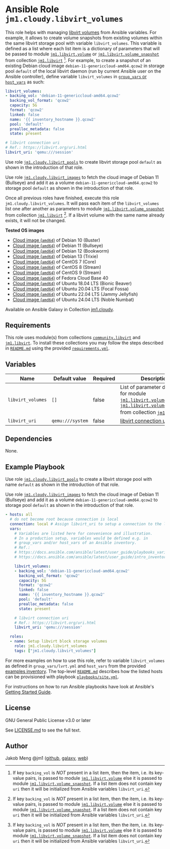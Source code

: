 # Ansible Role `jm1.cloudy.libvirt_volumes`

This role helps with managing [libvirt volumes][libvirt] from Ansible variables. For example, it allows to create volume
snapshots from existing volumes within the same libvirt storage pool with variable `libvirt_volumes`. This variable is
defined as a list where each list item is a dictionary of parameters that will be passed to module
[`jm1.libvirt.volume`][jm1-libvirt-volume] or [`jm1.libvirt.volume_snapshot`][jm1-libvirt-volume-snapshot] from
collection [`jm1.libvirt`][galaxy-jm1-libvirt] [^libvirt-volumes-parameter]. For example, to create a snapshot of an
existing Debian cloud image `debian-11-genericcloud-amd64.qcow2` in storage pool `default` of the local libvirt daemon
(run by current Ansible user on the Ansible controller), define variable `libvirt_volumes` in [`group_vars` or
`host_vars`][ansible-inventory] as such:

```yml
libvirt_volumes:
- backing_vol: 'debian-11-genericcloud-amd64.qcow2'
  backing_vol_format: 'qcow2'
  capacity: 5G
  format: 'qcow2'
  linked: false
  name: '{{ inventory_hostname }}.qcow2'
  pool: 'default'
  prealloc_metadata: false
  state: present

# libvirt connection uri
# Ref.: https://libvirt.org/uri.html
libvirt_uri: 'qemu:///session'
```

Use role [`jm1.cloudy.libvirt_pools`][jm1-cloudy-libvirt-pools] to create libvirt storage pool `default` as shown in the
introduction of that role.

Use role [`jm1.cloudy.libvirt_images`][jm1-cloudy-libvirt-images] to fetch the cloud image of Debian 11 (Bullseye) and
add it as a volume `debian-11-genericcloud-amd64.qcow2` to storage pool `default` as shown in the introduction of that
role.

Once all previous roles have finished, execute this role `jm1.cloudy.libvirt_volumes`. It will pass each item of the
`libvirt_volumes` list one after another as parameters to module [`jm1.libvirt.volume_snapshot`][
jm1-libvirt-volume-snapshot] from collection [`jm1.libvirt`][galaxy-jm1-libvirt] [^libvirt-volumes-parameter]. If a
libvirt volume with the same name already exists, it will not be changed.

[ansible-inventory]: https://docs.ansible.com/ansible/latest/user_guide/intro_inventory.html
[galaxy-community-libvirt]: https://galaxy.ansible.com/community/libvirt
[galaxy-jm1-libvirt]: https://galaxy.ansible.com/jm1/libvirt
[jm1-cloudy-libvirt-images]: ../libvirt_images/
[jm1-cloudy-libvirt-pools]: ../libvirt_pools/
[jm1-libvirt-volume]: https://github.com/JM1/ansible-collection-jm1-libvirt/blob/master/plugins/modules/volume.py
[jm1-libvirt-volume-snapshot]: https://github.com/JM1/ansible-collection-jm1-libvirt/blob/master/plugins/modules/volume_snapshot.py
[libvirt]: https://libvirt.org/

**Tested OS images**
- [Cloud image (`amd64`)](https://cdimage.debian.org/images/cloud/buster/daily/) of Debian 10 (Buster)
- [Cloud image (`amd64`)](https://cdimage.debian.org/images/cloud/bullseye/daily/) of Debian 11 (Bullseye)
- [Cloud image (`amd64`)](https://cdimage.debian.org/images/cloud/bookworm/daily/) of Debian 12 (Bookworm)
- [Cloud image (`amd64`)](https://cdimage.debian.org/images/cloud/trixie/daily/) of Debian 13 (Trixie)
- [Cloud image (`amd64`)](https://cloud.centos.org/centos/7/images/) of CentOS 7 (Core)
- [Cloud image (`amd64`)](https://cloud.centos.org/centos/8-stream/x86_64/images/) of CentOS 8 (Stream)
- [Cloud image (`amd64`)](https://cloud.centos.org/centos/9-stream/x86_64/images/) of CentOS 9 (Stream)
- [Cloud image (`amd64`)](https://download.fedoraproject.org/pub/fedora/linux/releases/40/Cloud/x86_64/images/) of Fedora Cloud Base 40
- [Cloud image (`amd64`)](https://cloud-images.ubuntu.com/bionic/current/) of Ubuntu 18.04 LTS (Bionic Beaver)
- [Cloud image (`amd64`)](https://cloud-images.ubuntu.com/focal/) of Ubuntu 20.04 LTS (Focal Fossa)
- [Cloud image (`amd64`)](https://cloud-images.ubuntu.com/jammy/) of Ubuntu 22.04 LTS (Jammy Jellyfish)
- [Cloud image (`amd64`)](https://cloud-images.ubuntu.com/noble/) of Ubuntu 24.04 LTS (Noble Numbat)

Available on Ansible Galaxy in Collection [jm1.cloudy](https://galaxy.ansible.com/jm1/cloudy).

## Requirements

This role uses module(s) from collections [`community.libvirt`][galaxy-community-libvirt] and [`jm1.libvirt`][
galaxy-jm1-libvirt]. To install these collections you may follow the steps described in [`README.md`][
jm1-cloudy-readme] using the provided [`requirements.yml`][jm1-cloudy-requirements].

[jm1-cloudy-readme]: ../../README.md
[jm1-cloudy-requirements]: ../../requirements.yml

## Variables

| Name              | Default value    | Required | Description |
| ----------------- | ---------------- | -------- | ----------- |
| `libvirt_volumes` | `[]`             | false    | List of parameter dictionaries for module [`jm1.libvirt.volume`][jm1-libvirt-volume] or [`jm1.libvirt.volume_snapshot`][jm1-libvirt-volume-snapshot] from collection [`jm1.libvirt`][galaxy-jm1-libvirt] [^libvirt-volumes-parameter] |
| `libvirt_uri`     | `qemu:///system` | false    | [libvirt connection uri][libvirt-uri] |

[^libvirt-volumes-parameter]: If key `backing_vol` is *NOT* present in a list item, then the item, i.e. its key-value
pairs, is passed to module [`jm1.libvirt.volume`][jm1-libvirt-volume] else it is passed to module
[`jm1.libvirt.volume_snapshot`][jm1-libvirt-volume-snapshot]. If a list item does not contain key `uri` then it will be
initialized from Ansible variables `libvirt_uri`.

[libvirt-uri]: https://libvirt.org/uri.html

## Dependencies

None.

## Example Playbook

Use role [`jm1.cloudy.libvirt_pools`][jm1-cloudy-libvirt-pools] to create a libvirt storage pool with name `default` as
shown in the introduction of that role.

Use role [`jm1.cloudy.libvirt_images`][jm1-cloudy-libvirt-images] to fetch the cloud image of Debian 11 (Bullseye) and
add it as a volume `debian-11-genericcloud-amd64.qcow2` to storage pool `default` as shown in the introduction of that
role.

```yml
- hosts: all
  # do not become root because connection is local
  connection: local # Assign libvirt_uri to setup a connection to the libvirt host
  vars:
    # Variables are listed here for convenience and illustration.
    # In a production setup, variables would be defined e.g. in
    # group_vars and/or host_vars of an Ansible inventory.
    # Ref.:
    # https://docs.ansible.com/ansible/latest/user_guide/playbooks_variables.html
    # https://docs.ansible.com/ansible/latest/user_guide/intro_inventory.html

    libvirt_volumes:
    - backing_vol: 'debian-11-genericcloud-amd64.qcow2'
      backing_vol_format: 'qcow2'
      capacity: 5G
      format: 'qcow2'
      linked: false
      name: '{{ inventory_hostname }}.qcow2'
      pool: 'default'
      prealloc_metadata: false
      state: present

    # libvirt connection uri
    # Ref.: https://libvirt.org/uri.html
    libvirt_uri: 'qemu:///session'

  roles:
  - name: Setup libvirt block storage volumes
    role: jm1.cloudy.libvirt_volumes
    tags: ["jm1.cloudy.libvirt_volumes"]
```

For more examples on how to use this role, refer to variable `libvirt_volumes` as defined in `group_vars/lvrt.yml` and
`host_vars` from the provided [examples inventory][inventory-example]. The top-level [`README.md`][jm1-cloudy-readme]
describes how the listed hosts can be provisioned with playbook [`playbooks/site.yml`][playbook-site-yml].

[inventory-example]: ../../inventory/
[playbook-site-yml]: ../../playbooks/site.yml

For instructions on how to run Ansible playbooks have look at Ansible's
[Getting Started Guide](https://docs.ansible.com/ansible/latest/network/getting_started/first_playbook.html).

## License

GNU General Public License v3.0 or later

See [LICENSE.md](../../LICENSE.md) to see the full text.

## Author

Jakob Meng
@jm1 ([github](https://github.com/jm1), [galaxy](https://galaxy.ansible.com/jm1), [web](http://www.jakobmeng.de))
